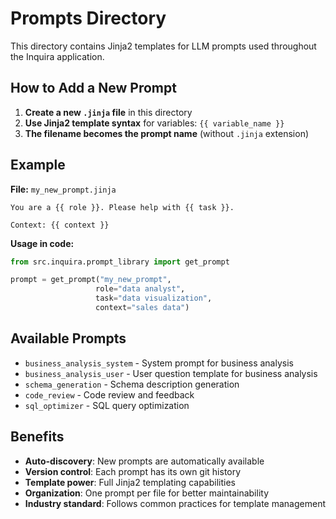 # Prompts Directory

This directory contains Jinja2 templates for LLM prompts used throughout the Inquira application.

## How to Add a New Prompt

1. **Create a new `.jinja` file** in this directory
2. **Use Jinja2 template syntax** for variables: `{{ variable_name }}`
3. **The filename becomes the prompt name** (without `.jinja` extension)

## Example

**File:** `my_new_prompt.jinja`

```jinja
You are a {{ role }}. Please help with {{ task }}.

Context: {{ context }}
```

**Usage in code:**

```python
from src.inquira.prompt_library import get_prompt

prompt = get_prompt("my_new_prompt",
                   role="data analyst",
                   task="data visualization",
                   context="sales data")
```

## Available Prompts

- `business_analysis_system` - System prompt for business analysis
- `business_analysis_user` - User question template for business analysis
- `schema_generation` - Schema description generation
- `code_review` - Code review and feedback
- `sql_optimizer` - SQL query optimization

## Benefits

- **Auto-discovery**: New prompts are automatically available
- **Version control**: Each prompt has its own git history
- **Template power**: Full Jinja2 templating capabilities
- **Organization**: One prompt per file for better maintainability
- **Industry standard**: Follows common practices for template management
